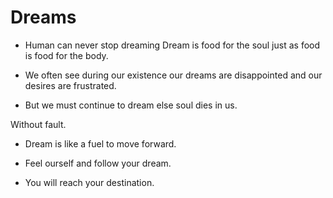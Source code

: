 # Dreams
- Human can never stop dreaming Dream is food for the soul just as food is food for the body.

- We often see during our existence our dreams are disappointed and our desires are frustrated.

- But we must continue to dream else soul dies in us.

Without fault.

- Dream is like a fuel to move forward.

- Feel ourself and follow your dream.

- You will reach your destination.

